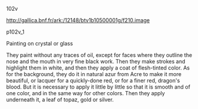 102v

http://gallica.bnf.fr/ark:/12148/btv1b10500001g/f210.image

p102v_1

Painting on crystal or glass

They paint without any traces of oil, except for faces where they outline the nose and the mouth in very fine black work. Then they make strokes and highlight them in white, and then they apply a coat of flesh-tinted color.  As for the background, they do it in natural azur from Acre to make it more beautiful, or lacquer for a quickly-done red, or for a finer red, dragon's blood. But it is necessary to apply it little by little so that it is smooth and of one color, and in the same way for other colors. Then they apply underneath it, a leaf of topaz, gold or silver.
